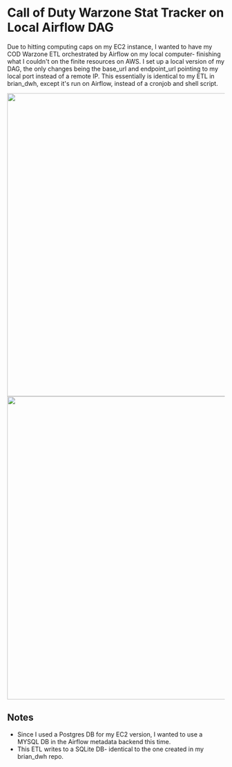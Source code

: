 # Call of Duty Warzone Stat Tracker on Local Airflow DAG #

Due to hitting computing caps on my EC2 instance, I wanted to have my COD Warzone ETL orchestrated by Airflow on my local computer- finishing what I couldn't on the finite resources on AWS. I set up a local version of my DAG, the only changes being the base_url and endpoint_url pointing to my local port instead of a remote IP. This essentially is identical to my ETL in brian_dwh, except it's run on Airflow, instead of a cronjob and shell script.

<img src="https://i.imgur.com/VbNMY0O.png" width="700"/>
    
<img src="https://i.imgur.com/e4yX4BC.png" width="700"/>


## Notes ##
- Since I used a Postgres DB for my EC2 version, I  wanted to use a MYSQL DB in the Airflow metadata backend this time.
- This ETL writes to a SQLite DB- identical to the one created in my brian_dwh repo.
